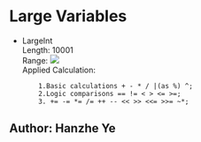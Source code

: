 # Large Variables
- LargeInt \
    Length: 10001 \
    Range: 
    ![](http://latex.codecogs.com/gif.latex?\{10}^{-10000}\to{10}^{10000})
    \
    Applied Calculation:
    ```
        1.Basic calculations + - * / |(as %) ^;
        2.Logic comparisons == != < > <= >=;
        3. += -= *= /= ++ -- << >> <<= >>= ~*;
    ```
## Author: Hanzhe Ye
